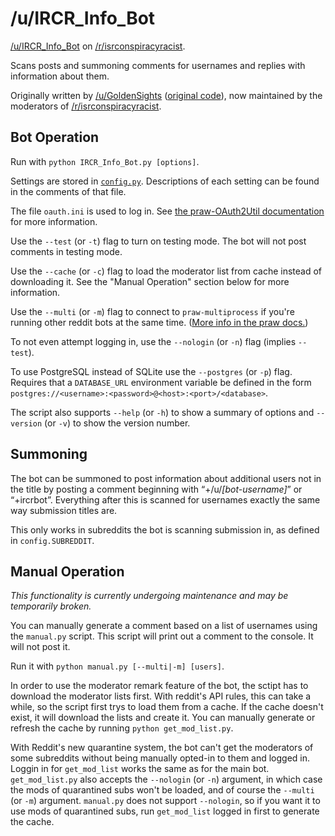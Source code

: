 # /u/IRCR_Info_Bot

[/u/IRCR_Info_Bot](http://www.reddit.com/user/IRCR_Info_Bot) on [/r/isrconspiracyracist](http://www.reddit.com/r/isrconspiracyracist).

Scans posts and summoning comments for usernames and replies with information about them.

Originally written by [/u/GoldenSights](http://www.reddit.com/user/GoldenSights) ([original code](https://github.com/voussoir/reddit/blob/68b45302fb9fd8129a0ebc41f936ebbb08bad0f3/TitleNames/titlenames.py)), now maintained by the moderators of [/r/isrconspiracyracist](http://www.reddit.com/r/isrconspiracyracist).


## Bot Operation

Run with `python IRCR_Info_Bot.py [options]`.

Settings are stored in [`config.py`](https://github.com/AnSq/IRCR_Info_Bot/blob/master/config.py). Descriptions of each setting can be found in the comments of that file.

The file `oauth.ini` is used to log in. See [the praw-OAuth2Util documentation](https://github.com/SmBe19/praw-OAuth2Util/blob/master/OAuth2Util/README.md#config) for more information.

Use the `--test` (or `-t`) flag to turn on testing mode. The bot will not post comments in testing mode.

Use the `--cache` (or `-c`) flag to load the moderator list from cache instead of downloading it. See the "Manual Operation" section below for more information.

Use the `--multi` (or `-m`) flag to connect to `praw-multiprocess` if you're running other reddit bots at the same time. ([More info in the praw docs.](http://praw.readthedocs.org/en/latest/pages/multiprocess.html))

To not even attempt logging in, use the `--nologin` (or `-n`) flag (implies `--test`).

To use PostgreSQL instead of SQLite use the `--postgres` (or `-p`) flag. Requires that a `DATABASE_URL` environment variable be defined in the form `postgres://<username>:<password>@<host>:<port>/<database>`.

The script also supports `--help` (or `-h`) to show a summary of options and `--version` (or `-v`) to show the version number.


## Summoning

The bot can be summoned to post information about additional users not in the title by posting a comment beginning with “+/u/*[bot-username]*” or “+ircrbot”. Everything after this is scanned for usernames exactly the same way submission titles are.

This only works in subreddits the bot is scanning submission in, as defined in `config.SUBREDDIT`.


## Manual Operation

*This functionality is currently undergoing maintenance and may be temporarily broken.*

You can manually generate a comment based on a list of usernames using the `manual.py` script. This script will print out a comment to the console. It will not post it.

Run it with `python manual.py [--multi|-m] [users]`.

In order to use the moderator remark feature of the bot, the sctipt has to download the moderator lists first. With reddit's API rules, this can take a while, so the script first trys to load them from a cache. If the cache doesn't exist, it will download the lists and create it. You can manually generate or refresh the cache by running `python get_mod_list.py`.

With Reddit's new quarantine system, the bot can't get the moderators of some subreddits without being manually opted-in to them and logged in. Loggin in for `get_mod_list` works the same as for the main bot. `get_mod_list.py` also accepts the `--nologin` (or `-n`) argument, in which case the mods of quarantined subs won't be loaded, and of course the `--multi` (or `-m`) argument. `manual.py` does not support `--nologin`, so if you want it to use mods of quarantined subs, run `get_mod_list` logged in first to generate the cache.
